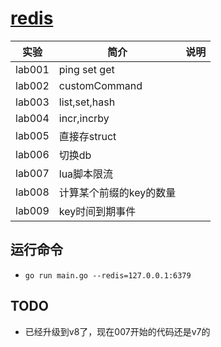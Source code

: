 # [redis](https://github.com/go-redis/redis)

|实验|简介|说明|
|---|---|---|
|lab001|ping set get| |
|lab002|customCommand| |
|lab003|list,set,hash| |
|lab004|incr,incrby| |
|lab005|直接存struct| |
|lab006|切换db| |
|lab007|lua脚本限流| |
|lab008|计算某个前缀的key的数量| |
|lab009|key时间到期事件| |

## 运行命令
 - `go run main.go --redis=127.0.0.1:6379`


## TODO
 - 已经升级到v8了，现在007开始的代码还是v7的